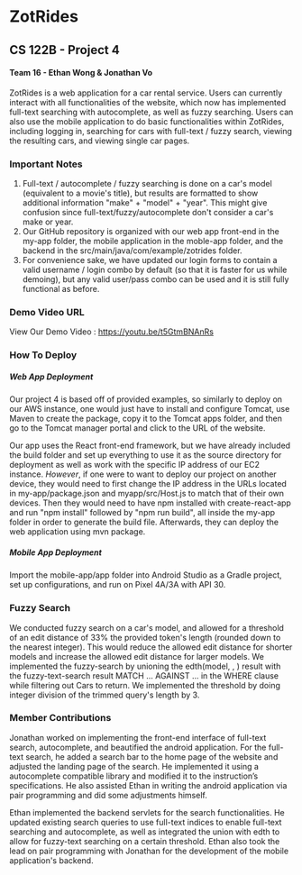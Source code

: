 # ZotRides
## CS 122B - Project 4
#### Team 16 - Ethan Wong & Jonathan Vo

ZotRides is a web application for a car rental service.  Users can currently interact with all functionalities of the website, which now has implemented full-text searching with autocomplete, as well as fuzzy searching.  Users can also use the mobile application to do basic functionalities within ZotRides, including logging in, searching for cars with full-text / fuzzy search, viewing the resulting cars, and viewing single car pages.

### Important Notes
1) Full-text / autocomplete / fuzzy searching is done on a car's model (equivalent to a movie's title), but results are formatted to show additional information "make" + "model" + "year".  This might give confusion since full-text/fuzzy/autocomplete don't consider a car's make or year. 
2) Our GitHub repository is organized with our web app front-end in the my-app folder, the mobile application in the moble-app folder, and the backend in the src/main/java/com/example/zotrides folder.
3) For convenience sake, we have updated our login forms to contain a valid username / login combo by default (so that it is faster for us while demoing), but any valid user/pass combo can be used and it is still fully functional as before.

### Demo Video URL
View Our Demo Video : https://youtu.be/t5GtmBNAnRs

### How To Deploy
##### Web App Deployment
Our project 4 is based off of provided examples, so similarly to deploy on our AWS instance, one would just have to install and configure Tomcat, use Maven to create the package, copy it to the Tomcat apps folder, and then go to the Tomcat manager portal and click to the URL of the website.  

Our app uses the React front-end framework, but we have already included the build folder and set up everything to use it as the source directory for deployment as well as work with the specific IP address of our EC2 instance.  *However*, if one were to want to deploy our project on another device, they would need to first change the IP address in the URLs located in my-app/package.json and myapp/src/Host.js to match that of their own devices.  Then they would need to have npm installed with create-react-app and run "npm install" followed by "npm run build", all inside the my-app folder in order to generate the build file.  Afterwards, they can deploy the web application using mvn package.

##### Mobile App Deployment
Import the mobile-app/app folder into Android Studio as a Gradle project, set up configurations, and run on Pixel 4A/3A with API 30.

### Fuzzy Search 
We conducted fuzzy search on a car's model, and allowed for a threshold of an edit distance of 33% the provided token's length (rounded down to the nearest integer).  This would reduce the allowed edit distance for shorter models and increase the allowed edit distance for larger models.  We implemented the fuzzy-search by unioning the edth(model, <query>, <threshold>) result with the fuzzy-text-search result MATCH ... AGAINST ... in the WHERE clause while filtering out Cars to return.  We implemented the threshold by doing integer division of the trimmed query's length by 3.  

### Member Contributions

Jonathan worked on implementing the front-end interface of full-text search, autocomplete, and beautified the android application. For the full-text search, he added a search bar to the home page of the website and adjusted the landing page of the search.  He implemented it using a autocomplete compatible library and modified it to the instruction’s specifications. He also assisted Ethan in writing the android application via pair programming and did some adjustments himself.

Ethan implemented the backend servlets for the search functionalities.  He updated existing search queries to use full-text indices to enable full-text searching and autocomplete, as well as integrated the union with edth to allow for fuzzy-text searching on a certain threshold.  Ethan also took the lead on pair programming with Jonathan for the development of the mobile application's backend.
